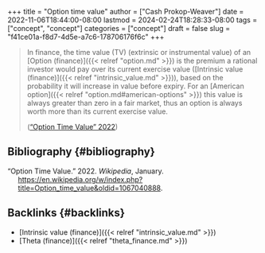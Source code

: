 +++
title = "Option time value"
author = ["Cash Prokop-Weaver"]
date = 2022-11-06T18:44:00-08:00
lastmod = 2024-02-24T18:28:33-08:00
tags = ["concept", "concept"]
categories = ["concept"]
draft = false
slug = "f41ce01a-f8d7-4d5e-a7c6-178706176f6c"
+++

> In finance, the time value (TV) (extrinsic or instrumental value) of an [Option (finance)]({{< relref "option.md" >}}) is the premium a rational investor would pay over its current exercise value ([Intrinsic value (finance)]({{< relref "intrinsic_value.md" >}})), based on the probability it will increase in value before expiry. For an [American option]({{< relref "option.md#american-options" >}}) this value is always greater than zero in a fair market, thus an option is always worth more than its current exercise value.
>
> (<a href="#citeproc_bib_item_1">“Option Time Value” 2022</a>)


## Bibliography {#bibliography}

<style>.csl-entry{text-indent: -1.5em; margin-left: 1.5em;}</style><div class="csl-bib-body">
  <div class="csl-entry"><a id="citeproc_bib_item_1"></a>“Option Time Value.” 2022. <i>Wikipedia</i>, January. <a href="https://en.wikipedia.org/w/index.php?title=Option_time_value&oldid=1067040888">https://en.wikipedia.org/w/index.php?title=Option_time_value&#38;oldid=1067040888</a>.</div>
</div>


## Backlinks {#backlinks}

-   [Intrinsic value (finance)]({{< relref "intrinsic_value.md" >}})
-   [Theta (finance)]({{< relref "theta_finance.md" >}})

